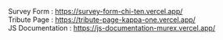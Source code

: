 Survey Form : https://survey-form-chi-ten.vercel.app/<br>
Tribute Page : https://tribute-page-kappa-one.vercel.app/<br>
JS Documentation : https://js-documentation-murex.vercel.app/
